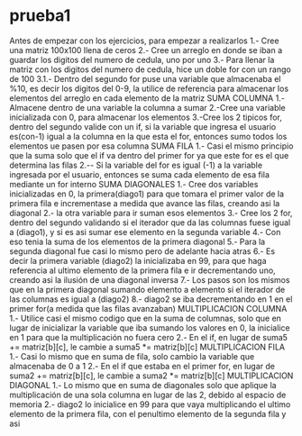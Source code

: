 # prueba1
Antes de empezar con los ejercicios, para empezar a realizarlos 
1.- Cree una matriz 100x100 llena de ceros
2.- Cree un arreglo en donde se iban a guardar los digitos del numero de cedula, uno por uno
3.- Para llenar la matriz con los digitos del numero de cedula, hice un doble for con un rango de 100
3.1.- Dentro del segundo for puse una variable que almacenaba el %10, es decir los digitos del 0-9, la utilice de referencia para almacenar los elementos del arreglo en cada elemento de la matriz
SUMA COLUMNA
1.-Almacene dentro de una variable la columna a sumar
2.-Cree una variable inicializada con 0, para almacenar los elementos
3.-Cree los 2 tipicos for, dentro del segundo valide con un if, si la variable que ingresa el usuario es(con-1) igual  a la columna en la que esta el for, entonces sumo todos los elementos ue pasen por esa columna
SUMA FILA
1.- Casi el mismo principio que la suma solo que el if va dentro del primer for ya que este for es el que determina las filas
2.-- Si la variable del for es igual (-1) a la variable ingresada por el usuario, entonces se suma cada elemento de esa fila mediante un for interno
SUMA DIAGONALES
1.- Cree dos variables inicializadas en 0, la primera(diago1) para que tomara el primer valor de la primera fila e incrementase a medida que avance las filas, creando asi la diagonal
2.- la otra variable para ir suman esos elementos
3.- Cree los 2 for, dentro del segundo validando si el iterador que da las columnas fuese igual a (diago1), y si es asi sumar ese elemento en la segunda variable
4.- Con eso tenia la suma de los elementos de la primera diagonal
5.- Para la segunda diagonal fue casi lo mismo pero de adelante hacia atras
6.- Es decir la primera variable (diago2) la inicializaba en 99, para que haga referencia al ultimo elemento de la primera fila e ir decrementando uno, creando asi la ilusión de una diagonal inversa
7.- Los pasos son los mismos que en la primera diagonal sumando elemento a elemento si el iterador de las columnas es igual a (diago2)
8.- diago2 se iba decrementando en 1 en el primer for(a medida que las filas avanzaban)
MULTIPLICACION COLUMNA
1.- Utilice casi el mismo codigo que en la suma de columnas, solo que en lugar de inicializar la variable que iba sumando los valores en 0, la inicialice en 1 para que la multiplicación no fuera cero
2.- En el if, en lugar de suma5 += matriz[b][c], le cambie a suma5 *= matriz[b][c]
MULTIPLICACION FILA
1.- Casi lo mismo que en suma de fila, solo cambio la variable que almacenaba de 0 a 1 
2.- En el if que estaba en el primer for, en lugar de suma2 += matriz[b][c], le cambie a suma2 *= matriz[b][c]
MULTIPLICACION DIAGONAL
1.- Lo mismo que en suma de diagonales solo que aplique la multiplicación de una sola columna en lugar de las 2, debido al espacio de memoria
2.- diago2 lo inicialice en 99 para que vaya multiplicando el ultimo elemento de la primera fila, con el penultimo elemento de la segunda fila y asi
